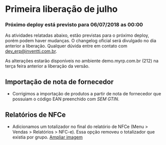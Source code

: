 # Primeira liberação de julho

### Próximo deploy está previsto para 06/07/2018 as 00:00
As atividades relatadas abaixo, estão previstas para o próximo deploy, porém podem haver mudanças. O changelog oficial será divulgado no dia anterior a liberação. Qualquer dúvida entre em contato com dev_erp@inventti.com.br.

As alterações estarão disponíveis no ambiente demo.myrp.com.br (212) na terça feira anterior a liberação da versão.

## Importação de nota de fornecedor

* Corrigimos a importação de produtos a partir de nota de fornecedor que possuiam o código EAN preenchido com *SEM GTIN*.

## Relatórios de NFCe

* Adicionamos um totalizador no final do relatório de NFCe (Menu > Vendas > Relatórios > NFC-e). Essa opção removeu o totalizador que existia por grupo.
[Ampliar imagem](https://i.imgur.com/TNYxWLU.png)

